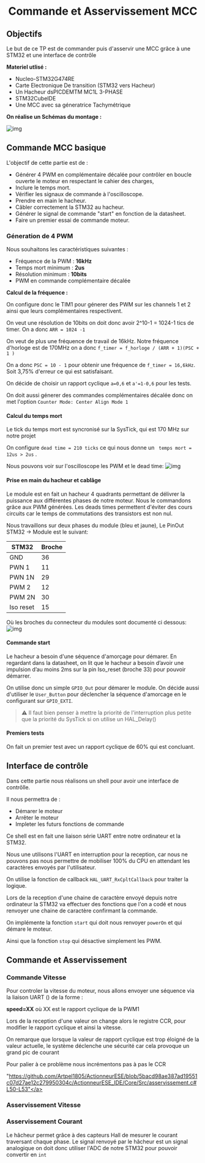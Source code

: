 # <div align="center">Commande et Asservissement MCC</div>

## Objectifs

Le but de ce TP est de commander puis d'asservir une MCC grâce à une STM32 et une interface de contrôle

**Materiel utlisé :**

* Nucleo-STM32G474RE
* Carte Electronique De transition (STM32 vers Hacheur)
* Un Hacheur dsPICDEMTM MC1L 3-PHASE
* STM32CubeIDE
* Une MCC avec sa géneratrice Tachymétrique

**On réalise un Schémas du montage :**

![img](assets/Schemas_Global.png)


## Commande MCC basique 

L'objectif de cette partie est de :

* Générer 4 PWM en complémentaire décalée pour contrôler en boucle ouverte le moteur en respectant le cahier des charges,
* Inclure le temps mort.
* Vérifier les signaux de commande à l'oscilloscope.
* Prendre en main le hacheur.
* Câbler correctement la STM32 au hacheur.
* Générer le signal de commande "start" en fonction de la datasheet.
* Faire un premier essai de commande moteur.

### Géneration de 4 PWM

Nous souhaitons les caractéristiques suivantes :

* Fréquence de la PWM : **16kHz**
* Temps mort minimum : **2us**
* Résolution minimum : **10bits**
* PWM en commande complémentaire décalée

**Calcul de la fréquence :**

On configure donc le TIM1 pour génerer des PWM sur les channels 1 et 2 ainsi que leurs complémentaires respectivent. 

On veut une résolution de 10bits on doit donc avoir 2^10-1 = 1024-1 tics de timer. On a donc `ARR = 1024 -1`

On veut de plus une fréquence de travail de 16kHz. Notre fréquence d'horloge est de 170MHz on a donc `f_timer = f_horloge / (ARR + 1)(PSC + 1 )`

On a donc `PSC = 10 - 1` pour obtenir une fréquence de `f_timer = 16,6kHz`. Soit 3,75% d'erreur ce qui est satisfaisant.

On décide de choisir un rapport cyclique `a=0,6` et `a'=1-0,6` pour les tests.

On doit aussi génerer des commandes complémentaires décalée donc on met l'option `Counter Mode: Center Align Mode 1`

#### Calcul du temps mort

Le tick du temps mort est syncronisé sur la SysTick, qui est 170 MHz sur notre projet

On configure `dead time = 210 ticks` ce qui nous donne un ` temps mort = 12us > 2us` .

Nous pouvons voir sur l'oscilloscope les PWM et le dead time:
![img](assets/Oscillateur_4PWM.png)

#### Prise en main du hacheur et cablâge

Le module est en fait un hacheur 4 quadrants permettant de délivrer la puissance aux différentes phases de notre moteur.
Nous le commandons grâce aux PWM générées. Les deads times permettent d'éviter des cours circuits car le temps de commutations des transistors est non nul.


Nous travaillons sur deux phases du module (bleu et jaune), Le PinOut STM32 -> Module est le suivant:


|STM32 | Broche|
|---------|--------|
| GND|36 |
| PWN 1|11 |
| PWN 1N| 29|
| PWM 2| 12|
| PWM 2N| 30|
| Iso reset|15 |

Où les broches du connecteur du modules sont documenté ci dessous:
![img](assets/PinOut_Connector_PCB.png)

#### Commande start

Le hacheur a besoin d'une séquence d'amorçage pour démarer.
En regardant dans la datasheet, on lit que le hacheur a besoin d’avoir une impulsion
d’au moins 2ms sur la pin Iso_reset (broche 33) pour pouvoir démarrer.

On utilise donc un simple `GPIO_Out` pour démarer le module.
On décide aussi d'utiliser le `User_Button` pour déclencher la séquence d'amorcage en le configurant sur `GPIO_EXTI`.

> ⚠️  Il faut bien penser à mettre la priorité de l'interruption plus petite que la priorité du SysTick si on utilise un HAL_Delay()

#### Premiers tests

On fait un premier test avec un rapport cyclique de 60% qui est concluant.

## Interface de contrôle

Dans cette partie nous réalisons un shell pour avoir une interface de contrôlle.

Il nous permettra de :

* Démarer le moteur
* Arrêter le moteur
* Impleter les futurs fonctions de commande

Ce shell est en fait une liaison série UART entre notre ordinateur et la STM32.

Nous une utilisons l'UART en interruption pour la reception, car nous ne pouvons pas nous permettre de mobiliser 100% du CPU en attendant les caractères envoyés par l'utilisateur.

On utilise la fonction de callback `HAL_UART_RxCpltCallback` pour traiter la logique.

Lors de la reception d'une chaine de caractère envoyé depuis notre ordinateur la STM32 va effectuer des fonctions que l'on a codé et nous renvoyer une chaine de caractère confirmant la commande.

On implémente la fonction `start` qui doit nous renvoyer `powerOn` et qui démare le moteur.

Ainsi que la fonction `stop` qui désactive simplement les PWM. 

## Commande et Asservissement

### Commande Vitesse

Pour controler la vitesse du moteur, nous allons envoyer une séquence via la liaison UART () de la forme :

**speed=XX** où XX est le rapport cyclique de la PWM1

Lors de la reception d'une valeur on change alors le registre CCR, pour modifier le rapport cyclique et ainsi la vitesse.

On remarque que lorsque la valeur de rapport cyclique est trop éloigné de la valeur actuelle, le système déclenche une sécurité car cela provoque un grand pic de courant

Pour palier à ce problème nous incrémentons pas à pas le CCR

<a>"https://github.com/Artpel1805/ActionneurESE/blob/5bacd98ae387ad19551c07d27ae12c279950304c/ActionneurESE_IDE/Core/Src/asservissement.c#L50-L53"</a>


### Asservissement Vitesse

### Asservissement Courant 

Le hâcheur permet grâce à des capteurs Hall de mesurer le courant traversant chaque phase.
Le signal renvoyé par le hâcheur est un signal analogique on doit donc utiliser l'ADC de notre STM32 pour pouvoir convertir en `int`


